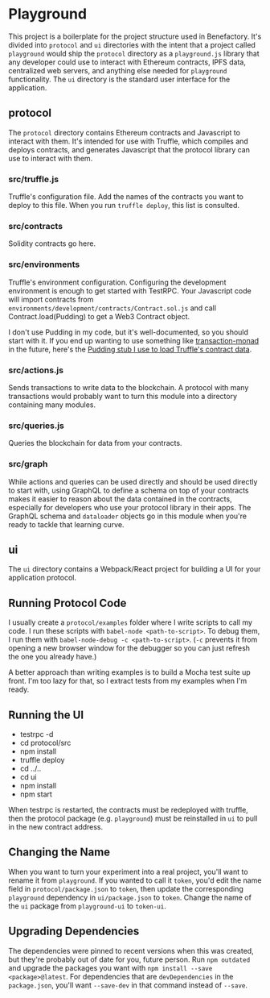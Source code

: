 Playground
==========

This project is a boilerplate for the project structure used in Benefactory.
It's divided into `protocol` and `ui` directories with the intent that a project
called `playground` would ship the `protocol` directory as a `playground.js` library
that any developer could use to interact with Ethereum contracts, IPFS data,
centralized web servers, and anything else needed for `playground` functionality.
The `ui` directory is the standard user interface for the application.

protocol
--------
The `protocol` directory contains Ethereum contracts and Javascript to interact
with them. It's intended for use with Truffle, which compiles and deploys
contracts, and generates Javascript that the protocol library can use to
interact with them.

### src/truffle.js
Truffle's configuration file. Add the names of the contracts you want to deploy
to this file. When you run `truffle deploy`, this list is consulted.

### src/contracts
Solidity contracts go here.

### src/environments
Truffle's environment configuration. Configuring the development environment
is enough to get started with TestRPC. Your Javascript code will import contracts
from `environments/development/contracts/Contract.sol.js` and call
Contract.load(Pudding) to get a Web3 Contract object.

I don't use Pudding in
my code, but it's well-documented, so you should start with it. If you end up
wanting to use something like [transaction-monad][1] in the future, here's the
[Pudding stub I use to load Truffle's contract data][2].

[1]: https://github.com/ConsenSys/transaction-monad
[2]: https://gist.github.com/niran/02b2fbd8572d961cde7bbf962920ce9c

### src/actions.js
Sends transactions to write data to the blockchain. A protocol with many
transactions would probably want to turn this module into a directory containing
many modules.

### src/queries.js
Queries the blockchain for data from your contracts.

### src/graph
While actions and queries can be used directly and should be used directly to
start with, using GraphQL to define a schema on top of your contracts makes it
easier to reason about the data contained in the contracts, especially for
developers who use your protocol library in their apps. The GraphQL schema and
`dataloader` objects go in this module when you're ready to tackle that
learning curve.

ui
--
The `ui` directory contains a Webpack/React project for building a UI for your
application protocol.

Running Protocol Code
---------------------
I usually create a `protocol/examples` folder where I write scripts to call my
code. I run these scripts with `babel-node <path-to-script>`. To debug them,
I run them with `babel-node-debug -c <path-to-script>`. (`-c` prevents it from
opening a new browser window for the debugger so you can just refresh the one
you already have.)

A better approach than writing examples is to build a Mocha test suite up front.
I'm too lazy for that, so I extract tests from my examples when I'm ready.

Running the UI
--------------

- testrpc -d
- cd protocol/src
- npm install
- truffle deploy
- cd ../..
- cd ui
- npm install
- npm start

When testrpc is restarted, the contracts must be redeployed with truffle, then
the protocol package (e.g. `playground`) must be reinstalled in `ui` to pull in the new
contract address.

Changing the Name
-----------------
When you want to turn your experiment into a real project, you'll want to rename
it from `playground`. If you wanted to call it `token`, you'd edit the name field
in `protocol/package.json` to `token`, then update the corresponding `playground`
dependency in `ui/package.json` to `token`. Change the name of the `ui` package
from `playground-ui` to `token-ui`.

Upgrading Dependencies
----------------------
The dependencies were pinned to recent versions when this was created, but
they're probably out of date for you, future person. Run `npm outdated` and
upgrade the packages you want with `npm install --save <package>@latest`. For
dependencies that are `devDependencies` in the `package.json`, you'll want
`--save-dev` in that command instead of `--save`.
